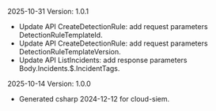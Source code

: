 2025-10-31 Version: 1.0.1
- Update API CreateDetectionRule: add request parameters DetectionRuleTemplateId.
- Update API CreateDetectionRule: add request parameters DetectionRuleTemplateVersion.
- Update API ListIncidents: add response parameters Body.Incidents.$.IncidentTags.


2025-10-14 Version: 1.0.0
- Generated csharp 2024-12-12 for cloud-siem.

